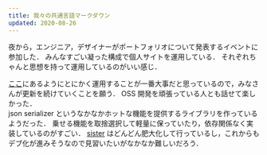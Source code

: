 ```yaml
---
title: 我々の共通言語マークダウン
updated: 2020-08-26
---
```


夜から，エンジニア，デザイナーがポートフォリオについて発表するイベントに参加した．
みんなすごい凝った構成で個人サイトを運用している．
それぞれちゃんと思想を持って運用しているのがいい感じ．


[ここ](https://macwright.com/2019/02/06/how-to-blog.html)にあるようにとにかく運用することが一番大事だと思っているので，みなさんが更新を続けていくことを願う．
OSS 開発を頑張っている人とも話せて楽しかった．  
json serializer というなかなかホットな機能を提供するライブラリを作っているようだった．
乗せる機能を取捨選択して軽量に保っていたり，依存関係なく実装しているのがすごい．
[sister](https://github.com/tofunlp/sister) はどんどん肥大化して行っているし，これからもデブ化が進みそうなので見習いたいがなかなか難しいだろう．
